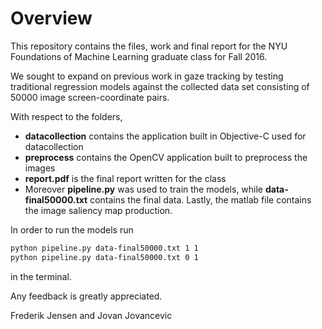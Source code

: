 Overview
========

This repository contains the files, work and final report for the NYU Foundations of Machine Learning graduate class for Fall 2016. 

We sought to expand on previous work in gaze tracking by testing traditional regression models against the collected data set consisting of 50000 image screen-coordinate pairs. 

With respect to the folders, 

* **datacollection** contains the application built in Objective-C used for datacollection
* **preprocess** contains the OpenCV application built to preprocess the images
* **report.pdf** is the final report written for the class
* Moreover **pipeline.py** was used to train the models, while **data-final50000.txt** contains the final data. Lastly, the matlab file contains the image saliency map production.

In order to run the models run
```bash
python pipeline.py data-final50000.txt 1 1
python pipeline.py data-final50000.txt 0 1
```
in the terminal. 

Any feedback is greatly appreciated.

Frederik Jensen and Jovan Jovancevic